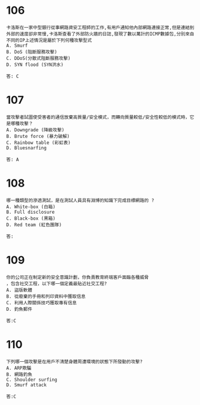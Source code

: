 

# 106
```
卡洛斯在一家中型銀行從事網路資安工程師的工作,有用戶通知他內部網路連接正常,但是連結到外部的速度卻非常慢,卡洛斯查看了外部防火牆的日誌,發現了數以萬計的ICMP數據包,分別來自不同的IP上述情況是屬於下列何種攻擊型式
A. Smurf
B. DoS (阻斷服務攻擊)
C. DDoS(分散式阻斷服務攻擊)
D. SYN flood (SYN洪水)
```
```
答: C
```
# 107
```
當攻擊者試圖使受害者的通信放棄高質量/安全模式，而轉向質量較低/安全性較低的模式時，它是哪種攻擊？
A. Downgrade (降級攻擊)
B. Brute force (暴力破解)
C. Rainbow table (彩虹表)
D. Bluesnarfing 
```
```
答: A
```
# 108
```
哪一種類型的滲透測試，是在測試人員具有淵博的知識下完成目標網路的 ?
A. White-box (白箱)
B. Full disclosure
C. Black-box (黑箱)
D. Red team (紅色團隊)
```
```
答:
```
# 109
```
你的公司正在制定新的安全意識計劃，你負責教育終端客戶面臨各種威脅
，包含社交工程，以下哪一個定義最貼近社交工程?
A. 盜版軟體
B. 從廢棄的手冊和列印資料中獲取信息
C. 利用人際關係技巧獲取專有信息
D. 釣魚郵件
```
```
答:C
```
# 110
```
下列哪一個攻擊是在用戶不清楚身體周遭環境的狀態下所發動的攻擊?
A. ARP欺騙
B. 網路釣魚
C. Shoulder surfing
D. Smurf attack
```
```
答:C
```

